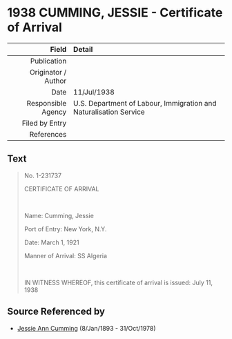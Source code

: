 ﻿---
layout: page
permalink: /sources/s83641024
---

# 1938 CUMMING, JESSIE - Certificate of Arrival

Field | Detail
---:|:---
Publication | 
Originator / Author | 
Date | 11/Jul/1938
Responsible Agency | U.S. Department of Labour, Immigration and Naturalisation Service
Filed by Entry | 
References | 

## Text

> No. 1-231737
>
> CERTIFICATE OF ARRIVAL
>
> <br/>
>
> Name: Cumming, Jessie
>
> Port of Entry: New York, N.Y.
>
> Date: March 1, 1921
>
> Manner of Arrival: SS Algeria
>
> <br/>
>
> IN WITNESS WHEREOF, this certificate of arrival is issued: July 11, 1938
>

## Source Referenced by

* [Jessie Ann Cumming](../people/@66222886@-jessie-ann-cumming-b1893-1-8-d1978-10-31.md) (8/Jan/1893 - 31/Oct/1978)
